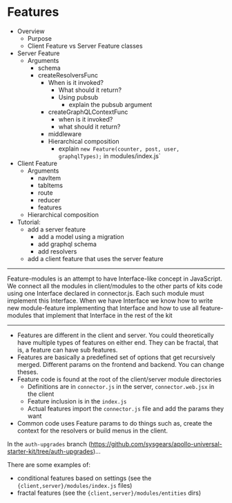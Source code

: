 # Features


- Overview
   - Purpose 
   - Client Feature vs Server Feature classes   
- Server Feature
   - Arguments
     - schema
     - createResolversFunc
         - When is it invoked? 
             - What should it return?
             - Using pubsub 
                 - explain the pubsub argument
         - createGraphQLContextFunc
             - when is it invoked?
             - what should it return?
         - middleware
       - Hierarchical composition
           - explain `new Feature(counter, post, user, graphqlTypes);` in modules/index.js`
- Client Feature
   - Arguments
      - navItem
      - tabItems
      - route
      - reducer
      - features
   - Hierarchical composition
- Tutorial:
    - add a server feature
         - add a model using a migration
         - add graphql schema
         - add resolvers
    - add a client feature that uses the server feature


---

Feature-modules is an attempt to have Interface-like concept in JavaScript.
We connect all the modules in client/modules to the other parts of kits code 
using one Interface declared in connector.js. 
Each such module must implement this Interface. 
When we have Interface we know how to write new module-feature implementing that Interface 
and how to use all feature-modules that implement that Interface in the rest of the kit


---


- Features are different in the client and server. You could theoretically have multiple types of features on either end. They can be fractal, that is, a feature can have sub features.
- Features are basically a predefined set of options that get recursively merged. Different params on the frontend and backend. You can change theses.
- Feature code is found at the root of the client/server module directories
  - Definitions are in `connector.js` in the server, `connector.web.jsx` in the client
  - Feature inclusion is in the `index.js`
  - Actual features import the `connector.js` file and add the params they want
- Common code uses Feature params to do things such as, create the context for the resolvers or build menus in the client.

In the `auth-upgrades` branch (https://github.com/sysgears/apollo-universal-starter-kit/tree/auth-upgrades)...

There are some examples of:
 - conditional features based on settings (see the `{client,server}/modules/index.js` files)
 - fractal features (see the `{client,server}/modules/entities` dirs)
